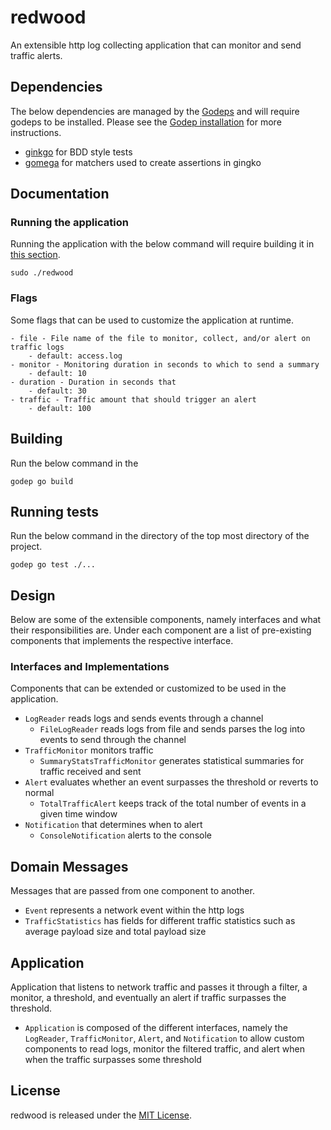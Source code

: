 # redwood

An extensible http log collecting application that can monitor and send traffic alerts.

## Dependencies

The below dependencies are managed by the [Godeps](http://github.com/tools/godep) and will require godeps to be installed. Please see the [Godep installation](https://github.com/tools/godep#install) for more instructions.

- [ginkgo](https://github.com/onsi/ginkgo) for BDD style tests
- [gomega](github.com/onsi/gomega) for matchers used to create assertions in gingko

## Documentation

### Running the application

Running the application with the below command will require building it in [this section](#building).

```
sudo ./redwood
```

### Flags

Some flags that can be used to customize the application at runtime.

```
- file - File name of the file to monitor, collect, and/or alert on traffic logs
	- default: access.log
- monitor - Monitoring duration in seconds to which to send a summary
	- default: 10
- duration - Duration in seconds that
	- default: 30
- traffic - Traffic amount that should trigger an alert
	- default: 100
```

## Building

Run the below command in the

```
godep go build
```

## Running tests

Run the below command in the directory of the top most directory of the project.

```
godep go test ./...
```

## Design

Below are some of the extensible components, namely interfaces and what their responsibilities are. Under each component are a list of pre-existing components that implements the respective interface.

### Interfaces and Implementations

Components that can be extended or customized to be used in the application.

- `LogReader` reads logs and sends events through a channel
	- `FileLogReader` reads logs from file and sends parses the log into events to send through the channel
- `TrafficMonitor` monitors traffic
	- `SummaryStatsTrafficMonitor` generates statistical summaries for traffic received and sent
- `Alert` evaluates whether an event surpasses the threshold or reverts to normal
	- `TotalTrafficAlert` keeps track of the total number of events in a given time window
- `Notification` that determines when to alert
	- `ConsoleNotification` alerts to the console

## Domain Messages

Messages that are passed from one component to another.

- `Event` represents a network event within the http logs
- `TrafficStatistics` has fields for different traffic statistics such as average payload size and total payload size

## Application

Application that listens to network traffic and passes it through a filter, a monitor, a threshold, and eventually an alert if traffic surpasses the threshold.

- `Application` is composed of the different interfaces, namely the `LogReader`, `TrafficMonitor`, `Alert`, and `Notification` to allow custom components to read logs, monitor the filtered traffic, and alert when when the traffic surpasses some threshold

## License

redwood is released under the [MIT License](https://opensource.org/licenses/MIT).
